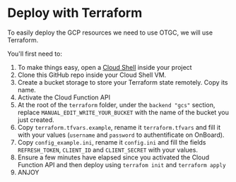 # Deploy with Terraform

To easily deploy the GCP resources we need to use OTGC, we will use Terraform.

You'll first need to:

1. To make things easy, open a [Cloud Shell](https://console.cloud.google.com/home/dashboard?cloudshell=true) inside your project
2. Clone this GitHub repo inside your Cloud Shell VM.
3. Create a bucket storage to store your Terraform state remotely. Copy its name.
4. Activate the Cloud Function API
5. At the root of the `terraform` folder, under the `backend "gcs"` section, replace `MANUAL_EDIT_WRITE_YOUR_BUCKET` with the name of the bucket you just created.
6. Copy `terraform.tfvars.example`, rename it `terraform.tfvars` and fill it with your values (`username` and `password` to authentificate on OnBoard).
7. Copy `config_example.ini`, rename it `config.ini` and fill the fields `REFRESH_TOKEN`, `CLIENT_ID` and `CLIENT_SECRET` with your values.
8. Ensure a few  minutes have elapsed since you activated the Cloud Function API and then deploy using `terrafom init` and `terraform apply`
9. ANJOY
